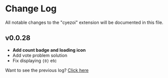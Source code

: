 # Change Log

All notable changes to the "cyezoi" extension will be documented in this file.

## v0.0.28

- **Add count badge and loading icon**
- Add vote problem solution
- Fix displaying `{0}` etc

Want to see the previous log? [Click here](https://github.com/CYEZOI/cyezoi-helper/commits/main/CHANGELOG.md)
